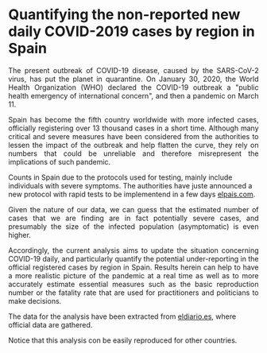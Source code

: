 # Quantifying the non-reported new daily COVID-2019 cases by region in Spain 

<p align="justify"> The present outbreak of  COVID-19 disease, caused by the SARS-CoV-2 virus, has put the planet in quarantine. On January 30, 2020, the World Health Organization (WHO) declared the COVID-19 outbreak a "public health emergency of international concern", and then a pandemic on March 11.</p>

<p align="justify"> Spain has become the fifth country worldwide with more infected cases, officially registering over 13 thousand cases in a short time. Although many critical and severe measures have been considered from the authorities to lessen the impact of the outbreak and help flatten the curve, they rely on numbers that could be unreliable and therefore misrepresent the implications of such pandemic. </p>

Counts in Spain due to the protocols used for testing, mainly include individuals with severe symptoms. The authorities have juste announced a new protocol with rapid tests to be implementend in a few days [elpais.com](https://elpais.com/sociedad/2020-03-18/el-numero-de-personas-contagiadas-por-coronavirus-crece-hasta-las-13716-un-18-mas-que-hace-un-dia.html).

<p align="justify"> Given the nature of our data, we can guess that the estimated number of cases that we are finding are in fact potentially severe cases, and presumably the size of the infected population (asymptomatic) is even higher.</p>

<p align="justify"> Accordingly, the current analysis aims to update the situation concerning COVID-19 daily, and particularly quantify the potential under-reporting in the official registered cases by region in Spain. Results herein can help to have a more realistic picture of the pandemic at a real time as well as to more accurately estimate essential measures such as the basic reproduction number or the fatality rate that are used for practitioners and politicians to make decisions.</p>

The data for the analysis have been  extracted from [eldiario.es](https://www.eldiario.es/sociedad/Consulta-evolucion-coronavirus-expansion-Espana_0_1005099739.html#mapaccaa), where official data are gathered.

<p align="justify"> Notice that this analysis con be easily reproduced for other countries. </p>

